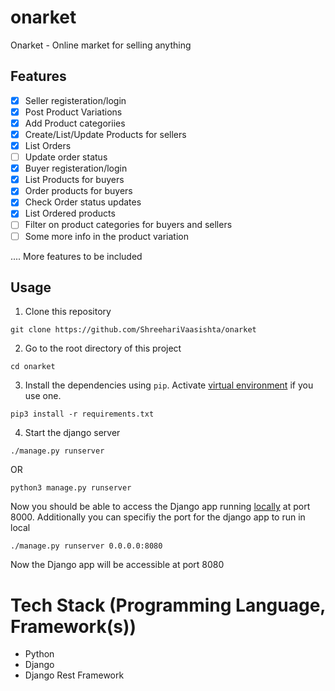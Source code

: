 # onarket
Onarket - Online market for selling anything

## Features
- [x] Seller registeration/login
- [x] Post Product Variations
- [x] Add Product categoriies
- [x] Create/List/Update Products for sellers
- [x] List Orders
- [ ] Update order status
- [x] Buyer registeration/login
- [x] List Products for buyers
- [x] Order products for buyers
- [x] Check Order status updates
- [x] List Ordered products
- [ ] Filter on product categories for buyers and sellers
- [ ] Some more info in the product variation

.... More features to be included

## Usage
1. Clone this repository
```
git clone https://github.com/ShreehariVaasishta/onarket
```
2. Go to the root directory of this project
```
cd onarket
```
3. Install the dependencies using `pip`. Activate [virtual environment](https://python-guide-cn.readthedocs.io/en/latest/dev/virtualenvs.html) if you use one.
```
pip3 install -r requirements.txt
```
4. Start the django server 
```
./manage.py runserver
```
OR
```
python3 manage.py runserver
```
Now you should be able to access the Django app running [locally](http://127.0.0.1:8000/) at port 8000. Additionally you can specifiy the port for the django app to run in local
```
./manage.py runserver 0.0.0.0:8080
```
Now the Django app will be accessible at port 8080


# Tech Stack (Programming Language, Framework(s))
* Python
* Django
* Django Rest Framework
